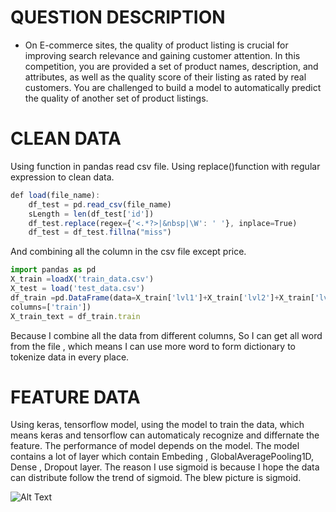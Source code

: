 # QUESTION DESCRIPTION 

* On E-commerce sites, the quality of product listing is crucial for improving search relevance and gaining customer attention. 
In this competition, you are provided a set of product names, description, and attributes,
as well as the quality score of their listing as rated by real customers.
You are challenged to build a model to automatically predict the quality of another set of product listings.

# CLEAN DATA

Using function in pandas read csv file. Using replace()function with regular expression to clean data.
```javascript
def load(file_name):
    df_test = pd.read_csv(file_name)
    sLength = len(df_test['id'])
    df_test.replace(regex={'<.*?>|&nbsp|\W': ' '}, inplace=True)
    df_test = df_test.fillna("miss")
```
 And combining all the column in the csv file except price. 
```javascript
import pandas as pd
X_train =loadX('train_data.csv')
X_test = load('test_data.csv')
df_train =pd.DataFrame(data=X_train['lvl1']+X_train['lvl2']+X_train['lvl3']+X_train['type']+X_train['name']+X_train['descrption'],
columns=['train'])
X_train_text = df_train.train
```
Because I combine all the data from different columns, So I can get all word from the file , which means I can use more word to form dictionary to tokenize data in every place.

# FEATURE DATA

Using keras, tensorflow model, using the model to train the data, which means keras and tensorflow can automaticaly recognize and differnate the feature. The performance of model depends on the model.
The model contains a lot of layer which contain Embeding , GlobalAveragePooling1D, Dense , Dropout layer.
The reason I use sigmoid is because I hope the data can distribute follow the trend of sigmoid.
The blew picture is sigmoid.

![Alt Text](https://en.wikipedia.org/wiki/Sigmoid_function#/media/File:Gjl-t(x).svg)



